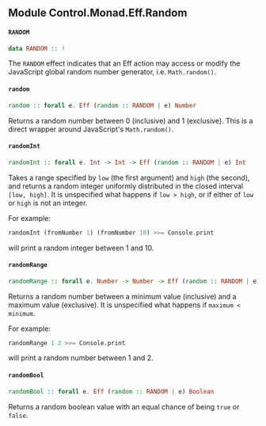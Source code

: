 ## Module Control.Monad.Eff.Random

#### `RANDOM`

``` purescript
data RANDOM :: !
```

The `RANDOM` effect indicates that an Eff action may access or modify the
JavaScript global random number generator, i.e. `Math.random()`.

#### `random`

``` purescript
random :: forall e. Eff (random :: RANDOM | e) Number
```

Returns a random number between 0 (inclusive) and 1 (exclusive). This is
a direct wrapper around JavaScript's `Math.random()`.

#### `randomInt`

``` purescript
randomInt :: forall e. Int -> Int -> Eff (random :: RANDOM | e) Int
```

Takes a range specified by `low` (the first argument) and `high` (the
second), and returns a random integer uniformly distributed in the closed
interval `[low, high]`. It is unspecified what happens if `low > high`,
or if either of `low` or `high` is not an integer.

For example:
``` purescript
randomInt (fromNumber 1) (fromNumber 10) >>= Console.print
```
will print a random integer between 1 and 10.

#### `randomRange`

``` purescript
randomRange :: forall e. Number -> Number -> Eff (random :: RANDOM | e) Number
```

Returns a random number between a minimum value (inclusive) and a maximum
value (exclusive). It is unspecified what happens if `maximum < minimum`.

For example:
``` purescript
randomRange 1 2 >>= Console.print
```
will print a random number between 1 and 2.

#### `randomBool`

``` purescript
randomBool :: forall e. Eff (random :: RANDOM | e) Boolean
```

Returns a random boolean value with an equal chance of being `true` or
`false`.


